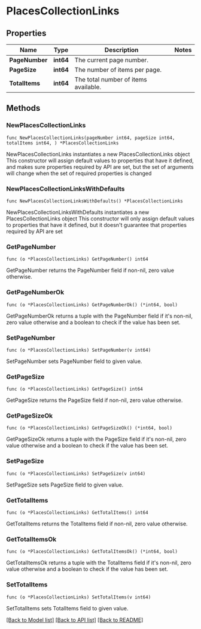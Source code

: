 # PlacesCollectionLinks

## Properties

Name | Type | Description | Notes
------------ | ------------- | ------------- | -------------
**PageNumber** | **int64** | The current page number. | 
**PageSize** | **int64** | The number of items per page. | 
**TotalItems** | **int64** | The total number of items available. | 

## Methods

### NewPlacesCollectionLinks

`func NewPlacesCollectionLinks(pageNumber int64, pageSize int64, totalItems int64, ) *PlacesCollectionLinks`

NewPlacesCollectionLinks instantiates a new PlacesCollectionLinks object
This constructor will assign default values to properties that have it defined,
and makes sure properties required by API are set, but the set of arguments
will change when the set of required properties is changed

### NewPlacesCollectionLinksWithDefaults

`func NewPlacesCollectionLinksWithDefaults() *PlacesCollectionLinks`

NewPlacesCollectionLinksWithDefaults instantiates a new PlacesCollectionLinks object
This constructor will only assign default values to properties that have it defined,
but it doesn't guarantee that properties required by API are set

### GetPageNumber

`func (o *PlacesCollectionLinks) GetPageNumber() int64`

GetPageNumber returns the PageNumber field if non-nil, zero value otherwise.

### GetPageNumberOk

`func (o *PlacesCollectionLinks) GetPageNumberOk() (*int64, bool)`

GetPageNumberOk returns a tuple with the PageNumber field if it's non-nil, zero value otherwise
and a boolean to check if the value has been set.

### SetPageNumber

`func (o *PlacesCollectionLinks) SetPageNumber(v int64)`

SetPageNumber sets PageNumber field to given value.


### GetPageSize

`func (o *PlacesCollectionLinks) GetPageSize() int64`

GetPageSize returns the PageSize field if non-nil, zero value otherwise.

### GetPageSizeOk

`func (o *PlacesCollectionLinks) GetPageSizeOk() (*int64, bool)`

GetPageSizeOk returns a tuple with the PageSize field if it's non-nil, zero value otherwise
and a boolean to check if the value has been set.

### SetPageSize

`func (o *PlacesCollectionLinks) SetPageSize(v int64)`

SetPageSize sets PageSize field to given value.


### GetTotalItems

`func (o *PlacesCollectionLinks) GetTotalItems() int64`

GetTotalItems returns the TotalItems field if non-nil, zero value otherwise.

### GetTotalItemsOk

`func (o *PlacesCollectionLinks) GetTotalItemsOk() (*int64, bool)`

GetTotalItemsOk returns a tuple with the TotalItems field if it's non-nil, zero value otherwise
and a boolean to check if the value has been set.

### SetTotalItems

`func (o *PlacesCollectionLinks) SetTotalItems(v int64)`

SetTotalItems sets TotalItems field to given value.



[[Back to Model list]](../README.md#documentation-for-models) [[Back to API list]](../README.md#documentation-for-api-endpoints) [[Back to README]](../README.md)



